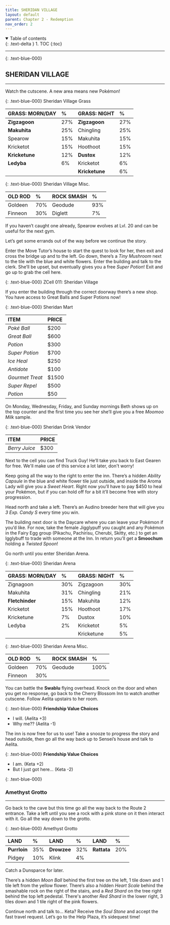 ```yaml
---
title: SHERIDAN VILLAGE
layout: default
parent: Chapter 2 - Redemption
nav_order: 2
---
```


<details open markdown="block">
  <summary>
    Table of contents
  </summary>
  {: .text-delta }
1. TOC
{:toc}
</details>

---

{: .text-blue-000}
## SHERIDAN VILLAGE
---

Watch the cutscene. A new area means new Pokémon!

{: .text-blue-000}
Sheridan Village Grass

| GRASS: MORN/DAY | %   | GRASS: NIGHT   | %   |
|:----------------|:----|:---------------|:----|
| **Zigzagoon**   | 27% | **Zigzagoon**  | 27% |
| **Makuhita**    | 25% | Chingling      | 25% |
| Spearow         | 15% | Makuhita       | 15% |
| Kricketot       | 15% | Hoothoot       | 15% |
| **Kricketune**  | 12% | **Dustox**     | 12% |
| **Ledyba**      | 6%  | Kricketot      | 6%  |
|                 |     | **Kricketune** | 6%  |

{: .text-blue-000}
Sheridan Village Misc.

| OLD ROD    | %   | ROCK SMASH  | %   |
|:-----------|:----|:------------|:----|
| Goldeen    | 70% | Geodude     | 93% |
| Finneon    | 30% | Diglett     | 7%  |

If you haven’t caught one already, Spearow evolves at Lvl. 20 and can be useful for the next gym.

Let’s get some errands out of the way before we continue the story.

Enter the Move Tutor’s house to start the quest to look for her, then exit and cross the bridge up and to the left. Go down, there’s a *Tiny Mushroom* next to the tile with the blue and white flowers. Enter the building and talk to the clerk. She’ll be upset, but eventually gives you a free *Super Potion*! Exit and go up to grab the cell here.

{: .text-blue-000}
ZCell 011: Sheridan Village

If you enter the building through the correct doorway there’s a new shop. You have access to Great Balls and Super Potions now!

{: .text-blue-000}
Sheridan Mart

| ITEM            | PRICE  |
|:----------------|:-------|
| *Poké Ball*     | $200   |
| *Great Ball*    | $600   |
| *Potion*        | $300   |
| *Super Potion*  | $700   |
| *Ice Heal*      | $250   |
| *Antidote*      | $100   |
| *Gourmet Treat* | $1500  |
| *Super Repel*   | $500   |
| *Potion*        | $50    |

On Monday, Wednesday, Friday, and Sunday mornings Beth shows up on the top counter and the first time you see her she’ll give you a free *Moomoo Milk* sample.

{: .text-blue-000}
Sheridan Drink Vendor

| ITEM           | PRICE  |
|:---------------|:-------|
| *Berry Juice*  | $300   |

Next to the cell you can find Truck Guy! He’ll take you back to East Gearen for free. We'll make use of this service a lot later, don't worry!

Keep going all the way to the right to enter the inn. There’s a hidden *Ability Capsule* in the blue and white flower tile just outside, and inside the Aroma Lady will give you a *Sweet Heart*. Right now you’ll have to pay $450 to heal your Pokémon, but if you can hold off for a bit it’ll become free with story progression. 

Head north and take a left. There’s an Audino breeder here that will give you *3 Exp. Candy S* every time you win. 

The building next door is the Daycare where you can leave your Pokémon if you’d like. For now, take the female Jigglypuff you caught and any Pokémon in the Fairy Egg group (Pikachu, Pachirisu, Cherubi, Skitty, etc.) to get an Igglybuff to trade with someone at the Inn. In return you’ll get a **Smoochum** holding a *Twisted Spoon*!

Go north until you enter Sheridan Arena.

{: .text-blue-000}
Sheridan Arena

| GRASS: MORN/DAY  | %   | GRASS: NIGHT   | %   |
|:-----------------|:----|:---------------|:----|
| Zignagoon        | 30% | Zigzagoon      | 30% |
| Makuhita         | 31% | Chingling      | 21% |
| **Fletchinder**  | 15% | Makuhita       | 12% |
| Kricketot        | 15% | Hoothoot       | 17% |
| Kricketune       | 7%  | Dustox         | 10% |
| Ledyba           | 2%  | Kricketot      | 5%  |
|                  |     | Kricketune     | 5%  |

{: .text-blue-000}
Sheridan Arena Misc.

| OLD ROD    | %   | ROCK SMASH  | %    |
|:-----------|:----|:------------|:-----|
| Goldeen    | 70% | Geodude     | 100% |
| Finneon    | 30% |      |   |

You can battle the **Swablu** flying overhead. Knock on the door and when you get no response, go back to the Cherry Blossom Inn to watch another cutscene. Follow Aelita upstairs to her room.

{: .text-blue-000}
**Friendship Value Choices**
 - I will. (Aelita +3)
 - Why me?? (Aelita -1)

The inn is now free for us to use! Take a snooze to progress the story and head outside, then go all the way back up to Sensei’s house and talk to Aelita.

{: .text-blue-000}
**Friendship Value Choices**
 - I am. (Keta +2)
 - But I just got here… (Keta -2)

{: .text-blue-000}
### Amethyst Grotto
---

Go back to the cave but this time go all the way back to the Route 2 entrance. Take a left until you see a rock with a pink stone on it then interact with it. Go all the way down to the grotto.

{: .text-blue-000}
Amethyst Grotto

| LAND          | %   | LAND          | %   | LAND          | %   |
|:--------------|:----|:--------------|:----|:--------------|:----|
| **Purrloin**  | 35% | **Drowzee**   | 32% | **Rattata**   | 20% |
| Pidgey        | 10% | Klink         | 4% |    |  |

Catch a Dunsparce for later.

There’s a hidden *Moon Ball* behind the first tree on the left, 1 tile down and 1 tile left from the yellow flower. There’s also a hidden *Heart Scale* behind the smashable rock on the right of the stairs, and a *Red Shard* on the tree right behind the top left pedestal. There's another *Red Shard* in the lower right, 3 tiles down and 1 tile right of the pink flowers.

Continue north and talk to… Keta? Receive the *Soul Stone* and accept the fast travel request. Let’s go to the Help Plaza, it’s sidequest time!
